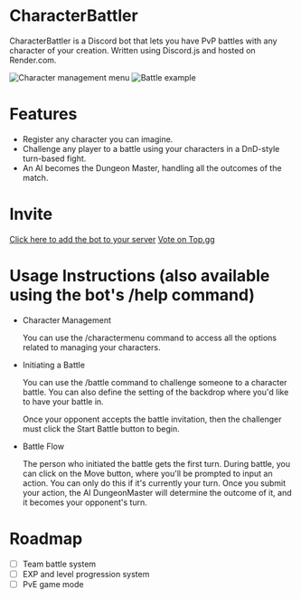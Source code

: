 # CharacterBattler
CharacterBattler is a Discord bot that lets you have PvP battles with any character of your creation. Written using Discord.js and hosted on Render.com.

![Character management menu](https://i.ibb.co.com/TB2LVVML/Screenshot-2025-08-11-160432.png)
![Battle example](https://i.ibb.co.com/nMMSzSKf/Screenshot-2025-08-11-155819.png)

# Features
- Register any character you can imagine.
- Challenge any player to a battle using your characters in a DnD-style turn-based fight.
- An AI becomes the Dungeon Master, handling all the outcomes of the match.

# Invite
[Click here to add the bot to your server](https://discord.com/oauth2/authorize?client_id=1143042347496636426&permissions=51200&integration_type=0&scope=bot+applications.commands)
[Vote on Top.gg](https://top.gg/bot/1143042347496636426)

# Usage Instructions (also available using the bot's /help command)
- Character Management
  
  You can use the /charactermenu command to access all the options related to managing your characters.
- Initiating a Battle
  
  You can use the /battle command to challenge someone to a character battle. You can also define the setting of the backdrop where you'd like to have your battle in.
  
  Once your opponent accepts the battle invitation, then the challenger must click the Start Battle button to begin.
- Battle Flow
  
  The person who initiated the battle gets the first turn. During battle, you can click on the Move button, where you'll be prompted to input an action. You can only do this if it's currently your turn. Once you submit your action, the AI DungeonMaster will determine the outcome of it, and it becomes your opponent's turn.

# Roadmap
- [ ] Team battle system
- [ ] EXP and level progression system
- [ ] PvE game mode
